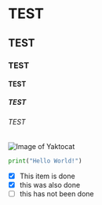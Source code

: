 # TEST
## TEST
### TEST
#### TEST
##### TEST
###### TEST

![Image of Yaktocat](https://octodex.github.com/images/yaktocat.png)

``` Python
print("Hello World!")
```

- [x] This item is done
- [x] this was also done
- [ ] this has not been done
